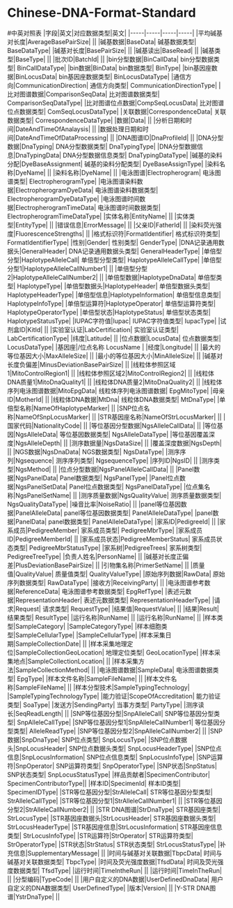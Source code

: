 # Chinese-DNA-Format-Standard
#中英对照表
|字段|英文|对应数据类型|英文|
|-----|-----|-----|-----|
|平均碱基对长度|AverageBasePairSize|		||
|碱基数据|BaseData|	碱基数据类型|	BaseDataType|
|碱基对长度|BasePairSize|		||
|碱基读出|BaseRead|		||
|碱基类型|BaseType|		||
|批次ID|BatchId|		||
|bin分型数据|BinCallData|	bin分型数据类型|	BinCallDataType|
|bin数据|BinData|	bin数据类型|	BinType|
|bin基因座数据|BinLocusData|	bin基因座数据类型|	BinLocusDataType|
|通信方向|CommunicationDirection|	通信方向类型|	CommunicationDirectionType|
|比对图谱数据|ComparisonSeqData|	比对图谱数据类型|	ComparisonSeqDataType|
|比对图谱位点数据|CompSeqLocusData|	比对图谱位点数据类型|	ComSeqLocusDataType|
|关联数据|CorrespondenceData|	关联数据类型|	CorrespondenceDataType|
|数据|Data|		||
|分析日期和时间|DateAndTimeOfAnalaysis|		||
|数据处理日期和时间|DateAndTimeOfDataProcessing|		||
|DNA图谱ID|DnaProfileId|		||
|DNA分型数据|DnaTyping|	DNA分型数据类型|	DnaTypingType|
|DNA分型数据信息|DnaTypingData|	 DNA分型数据信息类型|	DnaTypingDataType|
|碱基的染料分配|DyeBaseAssignment|	碱基的染料分配类型|	DyeBaseAssignType|
|染料名称|DyeName|		||
|染料名称|DyeName|		||
|电泳图谱|Electropherogram|	电泳图谱类型|	ElectropherogramType|
|电泳图谱染料数据|ElectropherogramDyeData|	电泳图谱染料数据类型|	ElectropherogramDyeDataType|
|电泳图谱时间数据|ElectropherogramTimeData|	电泳图谱时间数据类型|	ElectropherogramTimeDataType|
|实体名称|EntityName|		||
|实体类型|EntityType|		||
|错误信息|ErrorMessage|		||
|父亲ID|FatherId|		||
|染料荧光强度|FluorescenceStrengths|		||
|格式标识符|FormatIdentifier|	格式标识符类型|	FormatIdentifierType|
|性别|Gender|	性别类型|	GenderType|
|DNA记录通用数据头|GeneralHeader|	DNA记录通用数据头类型|	GeneralHeaderType|
|单倍型分型|HaplotypeAlleleCall|	单倍型分型类型|	HaplotypeAlleleCallType|
|单倍型分型1|HaplotypeAlleleCallNumber1|		||
|单倍型分型2|HaplotypeAlleleCallNumber2|		||
|单倍型数据|HaplotypeDnaData|	单倍型类型|	HaplotypeType|
|单倍型数据头|HaplotypeHeader|	单倍型数据头类型|	HaplotypeHeaderType|
|单倍型信息|HaplotypeInformation|	单倍型信息类型|	HaplotypeInfoType|
|单倍型运算符|HaplotypeOperator|	单倍型运算符类型|	HaplotypeOperatorType|
|单倍型状态|HaplotypeStatus|	单倍型状态类型|	HaplotypeStatusType|
|IUPAC字符值|Iupac|	IUPAC字符值类型|	IupacType|
|试剂盒ID|KitId|		||
|实验室认证|LabCertification|	实验室认证类型|	LabCertificationType|
|纬度|Latitude|		||
|位点数据|LocusData|	位点数据类型|	LocusDataType|
|基因座|/位点名称	LocusName		|
|经度|Longitude|		||
|最大的等位基因大小|MaxAlleleSize|		||
|最小的等位基因大小|MinAlleleSize|		||
|碱基对长度负偏差|MinusDeviationBasePairSize|		||
|线粒体参照区域1|MitoControlRegion1|		||
|线粒体参照区域2|MitoControlRegion2|		||
|线粒体DNA质量1|MitoDnaQuality1|		||
|线粒体DNA质量2|MitoDnaQuality2|		||
|线粒体序列电泳图谱数据|MitoEpgData|	线粒体序列电泳图谱数据|	EpgMitoType|
|母亲ID|MotherId|		||
|线粒体DNA数据|MtDna|	线粒体DNA数据类型|	MtDnaType|
|单倍型名称|NameOfHaplotypeMarker|		||
|SNP位点名称|NameOfSnpLocusMarker|		||
|STR基因座名称|NameOfStrLocusMarker|		||
|国家代码|NationalityCode|		||
|等位基因分型数据|NgsAlleleCallData|		||
|等位基因|NgsAlleleData|	等位基因数据类型|	NgsAlleleDataType|
|等位基因覆盖深度|NgsAlleleDepth|		||
|测序数据量|NgsDataSize|		||
|覆盖深度数据|NgsDepth|		||
|NGS数据|NgsDnaData|	NGS数据类型|	NgsDataType|
|测序序列|Ngsequence|	测序序列类型|	NgsequenceType|
|序列ID|NgsID|		||
|测序类型|NgsMethod|		||
|位点分型数据|NgsPanelAlleleCallData|		||
|Panel数据|NgsPanelData|	Panel数据类型|	NgsPanelType|
|Panel位点数据|NgsPanelSetData|	Panel位点数据类型|	NgsPanelDataType|
|位点集名称|NgsPanelSetName|		||
|测序质量数据|NgsQualityValue|	测序质量数据类型|	NgsQualityDataType|
|噪音比率|NoiseRatio|		||
|panel等位基因数据|PanelAlleleData|	panel等位基因数据类型|	PanelAlleleDataType|
|panel数据|PanelData|	panel数据类型|	PanelAlleleDataType|
|家系ID|PedigreeId|		||
|家系成员|PedigreeMember|	家系成员类型|	PedigreeMbrType|
|家系成员ID|PedigreeMemberId|		||
|家系成员状态|PedigreeMemberStatus|	家系成员状态类型|	PedigreeMbrStatusType|
|家系树|PedigreeTrees|	家系树类型|	PedigreeTreeType|
|负责人姓名|PersonName|		||
|碱基对长度正偏差|PlusDeviationBasePairSize|		||
|引物集名称|PrimerSetName|		||
|质量值|QualityValue|	质量值类型|	QualityValueType|
|原始序列数据|RawData|	原始序列数据类型|	RawDataType|
|接收方|ReceivingParty|		||
|电泳图谱参考数据|ReferenceData|	电泳图谱参考数据类型|	EpgRefType|
|表述元数据|RepresentationHeader|	表述元数据类型|	RepresentationHeaderType|
|请求|Request|	请求类型|	RequestType|
|结果值|RequestValue|		||
|结果|Result|	结果类型|	ResultType|
|运行名称|RunName|		||
|运行名称|RunName|		||
|样本类型|SampleCategory|		|SampleCategoryType|
|样本细胞类型|SampleCellularType|		|SampleCellularType|
|样本采集日期|SampleCollectionDate|		||
|样本采集地理定位|SampleCollectionGeoLocation|	地理定位类型|	GeoLocationType|
|样本采集地点|SampleCollectionLocation|		||
|样本采集方法|SampleCollectionMethod|		||
|电泳图谱数据|SampleData|	电泳图谱数据类型|	EpgType|
|样本文件名称|SampleFileName|		||
|样本文件名称|SampleFileName|		||
|样本分型技术|SampleTypingTechnology|		|SampleTypingTechnologyType|
|能力验证|ScopeOfAccreditation|	能力验证类型|	SoaType|
|发送方|SendingParty|	当事方类型|	PartyType|
|测序读长|SeqReadLength|		||
|SNP等位基因分型|SnpAlleleCall|	SNP等位基因分型类型|	SnpAlleleCallType|
|SNP等位基因分型1|SnpAlleleCallNumber1|	等位基因分型类型|	AlleleReadType|
|SNP等位基因分型2|SnpAlleleCallNumber2|		||
|SNP数据|SnpDnaType|	SNP位点类型|	SnpLocusType|
|SNP位点数据头|SnpLocusHeader|	SNP位点数据头类型|	SnpLocusHeaderType|
|SNP位点信息|SnpLocusInformation|	SNP位点信息类型|	SnpLocusInfoType|
|SNP运算符|SnpOperator|	SNP运算符类型|	SnpOperatorType|
|SNP状态|SnpStatus|	SNP状态类型|	SnpLocusStatusType|
|样品贡献者|SpecimenContributor|		SpecimenContributorType||
|样本ID|SpecimenId|	样本ID类型|	SpecimenIDType|
|STR等位基因分型|StrAlleleCall|	STR等位基因分型类型|	StrAlleleCallType|
|STR等位基因分型1|StrAlleleCallNumber1|		||
|STR等位基因分型2|StrAlleleCallNumber2|		||
|STR DNA图谱|StrDnaType|	STR基因座类型|	StrLocusType|
|STR基因座数据头|StrLocusHeader|	STR基因座数据头类型|	StrLocusHeaderType|
|STR基因座信息|StrLocusInformation|	STR基因座信息类型|	StrLocusInfoType|
|STR运算符|StrOperator|	STR运算符类型|	StrOperatorType|
|STR状态|StrStatus|	STR状态类型|	StrLocusStatusType|
|补充信息|SupplementaryMessage|		||
|时间与碱基对关联数据|TbpcData|	时间与碱基对关联数据类型|	TbpcType|
|时间及荧光强度数据|TfsdData|	时间及荧光强度数据类型|	TfsdType|
|运行时间|TimeIntheRun|		||
|运行时间|TimeInTheRun|		||
|分型编码|TypeCode|		||
|用户自定义的DNA数据|UserDefinedDnaData|	用户自定义的DNA数据类型|	UserDefinedType|
|版本|Version|		||
|Y-STR DNA图谱|YstrDnaType|		||

